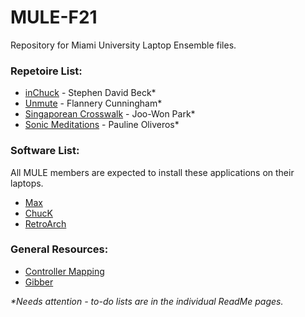 # MULE-F21

Repository for Miami University Laptop Ensemble files.  
  
### Repetoire List:
- [inChuck](inChuck) - Stephen David Beck*
- [Unmute](Unmute) - Flannery Cunningham*
- [Singaporean Crosswalk](SingaporeanCrosswalk) - Joo-Won Park*
- [Sonic Meditations](SonicMeditations) - Pauline Oliveros*
  
### Software List:
All MULE members are expected to install these applications on their laptops.
- [Max](https://cycling74.com/downloads)
- [ChucK](http://chuck.stanford.edu/)
- [RetroArch](https://www.retroarch.com/)

### General Resources:
- [Controller Mapping](ContollerMapping)
- [Gibber](https://gibber.cc/alpha/playground/)

*\*Needs attention - to-do lists are in the individual ReadMe pages.*